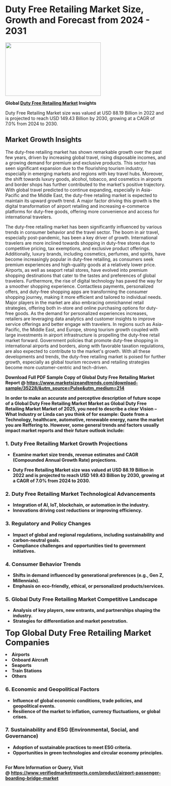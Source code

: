 <H1>Duty Free Retailing Market Size, Growth and Forecast from 2024 - 2031</H1><img class="aligncenter size-medium wp-image-584254" src="https://thirdeyenews.in/wp-content/uploads/2024/09/Global-Market-Research-300x168.jpeg" alt="" width="300" height="168" /><p><strong>Global&nbsp;<a href="https://www.marketsizeandtrends.com/download-sample/35228/&amp;utm_source=Pulse&amp;utm_medium=214">Duty Free Retailing Market</a> Insights</strong></p><p>Duty Free Retailing Market size was valued at USD 88.19 Billion in 2022 and is projected to reach USD 149.43 Billion by 2030, growing at a CAGR of 7.0% from 2024 to 2030.</p><p><h2>Market Growth Insights</h2> <p>The duty-free retailing market has shown remarkable growth over the past few years, driven by increasing global travel, rising disposable incomes, and a growing demand for premium and exclusive products. This sector has seen significant expansion due to the flourishing tourism industry, especially in emerging markets and regions with key travel hubs. Moreover, the shift towards luxury goods, alcohol, tobacco, and cosmetics in airports and border shops has further contributed to the market's positive trajectory. With global travel predicted to continue expanding, especially in Asia-Pacific and the Middle East, the duty-free retailing market is expected to maintain its upward growth trend. A major factor driving this growth is the digital transformation of airport retailing and increasing e-commerce platforms for duty-free goods, offering more convenience and access for international travelers.</p> <p><strong></strong></p> <p>The duty-free retailing market has been significantly influenced by various trends in consumer behavior and the travel sector. The boom in air travel, especially post-pandemic, has been a key driver of growth. International travelers are more inclined towards shopping in duty-free stores due to competitive pricing, tax exemptions, and exclusive product offerings. Additionally, luxury brands, including cosmetics, perfumes, and spirits, have become increasingly popular in duty-free retailing, as consumers seek premium experiences and high-quality goods at a relatively lower price. Airports, as well as seaport retail stores, have evolved into premium shopping destinations that cater to the tastes and preferences of global travelers. Furthermore, the rise of digital technology has paved the way for a smoother shopping experience. Contactless payments, personalized offers, and duty-free shopping apps are transforming the consumer shopping journey, making it more efficient and tailored to individual needs. Major players in the market are also embracing omnichannel retail strategies, offering both in-store and online purchasing options for duty-free goods. As the demand for personalized experiences increases, retailers are leveraging data analytics and customer insights to improve service offerings and better engage with travelers. In regions such as Asia-Pacific, the Middle East, and Europe, strong tourism growth coupled with large investments in airport infrastructure is propelling the duty-free retail market forward. Government policies that promote duty-free shopping in international airports and borders, along with favorable taxation regulations, are also expected to contribute to the market's growth. With all these developments and trends, the duty-free retailing market is poised for further growth, especially as global tourism recovers and retailing strategies become more customer-centric and tech-driven.</p> <p><strong></p><p><span class=""><strong>Download Full PDF Sample Copy of Global Duty Free Retailing Market Report</strong> @ <a href="https://www.marketsizeandtrends.com/download-sample/35228/&amp;utm_source=Pulse&amp;utm_medium=214" target="_blank">https://www.marketsizeandtrends.com/download-sample/35228/&amp;utm_source=Pulse&amp;utm_medium=214</a></span></p><p>In order to make an accurate and perceptive description of future scope of a Global&nbsp;Duty Free Retailing Market Market as Global&nbsp;Duty Free Retailing Market Market of 2025, you need to describe a clear Vision &ndash; What Industry or Linda can you think of for example: Quote from a Technology, healthcare, automotive, renewable energy, name the market you are Reffering to. However, some general trends and factors usually impact market reports and their future outlook include:</p><h3>1.&nbsp;<strong>Duty Free Retailing Market Growth Projections</strong></h3><ul><li>Examine market size trends, revenue estimates and CAGR (Compounded Annual Growth Rate) projections.</li><li><p>Duty Free Retailing Market size was valued at USD 88.19 Billion in 2022 and is projected to reach USD 149.43 Billion by 2030, growing at a CAGR of 7.0% from 2024 to 2030.</p></li></ul><h3>2.&nbsp;<strong>Duty Free Retailing Market Technological Advancements</strong></h3><ul><li>Integration of AI, IoT, blockchain, or automation in the industry.</li><li>Innovations driving cost reductions or improving efficiency.</li></ul><h3>3.&nbsp;<strong>Regulatory and Policy Changes</strong></h3><ul><li>Impact of global and regional regulations, including sustainability and carbon-neutral goals.</li><li>Compliance challenges and opportunities tied to government initiatives.</li></ul><h3>4.&nbsp;<strong>Consumer Behavior Trends</strong></h3><ul><li>Shifts in demand influenced by generational preferences (e.g., Gen Z, Millennials).</li><li>Emphasis on eco-friendly, ethical, or personalized products/services.</li></ul><h3>5.&nbsp;<strong>Global Duty Free Retailing Market Competitive Landscape</strong></h3><ul><li>Analysis of key players, new entrants, and partnerships shaping the industry.</li><li>Strategies for differentiation and market penetration.</li></ul><p data-pm-slice="1 1 []"><span style="color: inherit; font-family: inherit; font-size: 25px;">Top Global Duty Free Retailing Market Companies</span></p><div class="" data-test-id=""><p><li>Airports</li><li> Onboard Aircraft</li><li> Seaports</li><li> Train Stations</li><li> Others</li></p></div><h3>6.&nbsp;<strong>Economic and Geopolitical Factors</strong></h3><ul><li>Influence of global economic conditions, trade policies, and geopolitical events.</li><li>Resilience of the market to inflation, currency fluctuations, or global crises.</li></ul><h3>7.&nbsp;<strong>Sustainability and ESG (Environmental, Social, and Governance)</strong></h3><ul><li>Adoption of sustainable practices to meet ESG criteria.</li><li>Opportunities in green technologies and circular economy principles.</li></ul><h2><strong style="font-size: 14px;">For More Information or Query, Visit @&nbsp;</strong><a style="background-color: #ffffff; font-size: 14px;" href="https://www.marketsizeandtrends.com/report/duty-free-retailing-market/" target="_blank">https://www.verifiedmarketreports.com/product/airport-passenger-boarding-bridge-market</a></h2>
